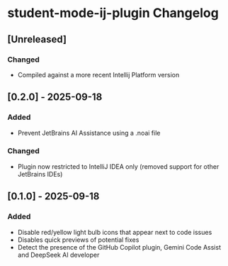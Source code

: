 <!-- Keep a Changelog guide -> https://keepachangelog.com -->

# student-mode-ij-plugin Changelog

## [Unreleased]
### Changed
- Compiled against a more recent Intellij Platform version

## [0.2.0] - 2025-09-18
### Added
- Prevent JetBrains AI Assistance using a .noai file

### Changed
- Plugin now restricted to IntelliJ IDEA only (removed support for other JetBrains IDEs)


## [0.1.0] - 2025-09-18
### Added
- Disable red/yellow light bulb icons that appear next to code issues
- Disables quick previews of potential fixes
- Detect the presence of the GitHub Copilot plugin, Gemini Code Assist and DeepSeek AI developer
